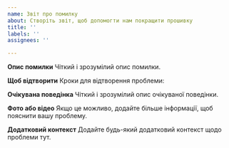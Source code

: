 ```yaml
---
name: Звіт про помилку
about: Створіть звіт, щоб допомогти нам покращити прошивку
title: ''
labels: ''
assignees: ''

---
```


**Опис помилки**
Чіткий і зрозумілий опис помилки.

**Щоб відтворити**
Кроки для відтворення проблеми:

**Очікувана поведінка**
Чіткий і зрозумілий опис очікуваної поведінки.

**Фото або відео**
Якщо це можливо, додайте більше інформації, щоб пояснити вашу проблему.

**Додатковий контекст**
Додайте будь-який додатковий контекст щодо проблеми тут.
